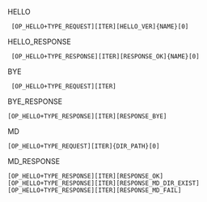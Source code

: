  

 HELLO
 
```
 [OP_HELLO+TYPE_REQUEST][ITER][HELLO_VER]{NAME}[0]
```
 
 HELLO_RESPONSE
```
 [OP_HELLO+TYPE_RESPONSE][ITER][RESPONSE_OK]{NAME}[0]
``` 
BYE
```
 [OP_HELLO+TYPE_REQUEST][ITER]
 ```
BYE_RESPONSE
```
[OP_HELLO+TYPE_RESPONSE][ITER][RESPONSE_BYE]
```
 MD
```
[OP_HELLO+TYPE_REQUEST][ITER]{DIR_PATH}[0]
```
 MD_RESPONSE
```
[OP_HELLO+TYPE_RESPONSE][ITER][RESPONSE_OK]
[OP_HELLO+TYPE_RESPONSE][ITER][RESPONSE_MD_DIR_EXIST]
[OP_HELLO+TYPE_RESPONSE][ITER][RESPONSE_MD_FAIL]
```
  
  
